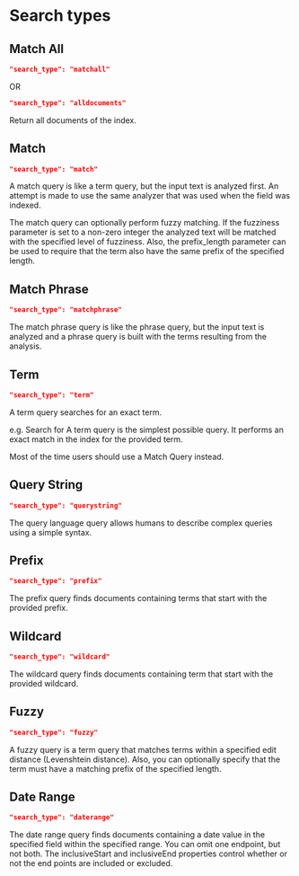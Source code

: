 # Search types

## Match All

```json
"search_type": "matchall"
```

OR 

```json
"search_type": "alldocuments"
```

Return all documents of the index.

## Match

```json
"search_type": "match"
```

A match query is like a term query, but the input text is analyzed first. An attempt is made to use the same analyzer that was used when the field was indexed.

The match query can optionally perform fuzzy matching. If the fuzziness parameter is set to a non-zero integer the analyzed text will be matched with the specified level of fuzziness. Also, the prefix_length parameter can be used to require that the term also have the same prefix of the specified length.

## Match Phrase

```json
"search_type": "matchphrase"
```

The match phrase query is like the phrase query, but the input text is analyzed and a phrase query is built with the terms resulting from the analysis.

## Term

```json
"search_type": "term"
```

A term query searches for an exact term.

e.g. Search for 
A term query is the simplest possible query. It performs an exact match in the index for the provided term.

Most of the time users should use a Match Query instead.

## Query String

```json
"search_type": "querystring"
```

The query language query allows humans to describe complex queries using a simple syntax. 

## Prefix

```json
"search_type": "prefix"
```

The prefix query finds documents containing terms that start with the provided prefix.

## Wildcard

```json
"search_type": "wildcard"
```

The wildcard query finds documents containing term that start with the provided wildcard.

## Fuzzy

```json
"search_type": "fuzzy"
```

A fuzzy query is a term query that matches terms within a specified edit distance (Levenshtein distance). Also, you can optionally specify that the term must have a matching prefix of the specified length.

## Date Range

```json
"search_type": "daterange"
```

The date range query finds documents containing a date value in the specified field within the specified range. You can omit one endpoint, but not both. The inclusiveStart and inclusiveEnd properties control whether or not the end points are included or excluded.
